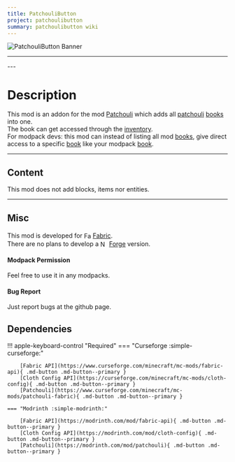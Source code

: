 ```yaml
---
title: PatchouliButton
project: patchoulibutton
summary: patchoulibutton wiki
---
```

<script src="/wiki/javascripts/data.js"></script>
<script src="/wiki/javascripts/sidebar.js" id="patchoulibutton"></script>

![PatchouliButton Banner](/wiki/assets/general/banner/patchoulibuttonbanner.png)

---
<div id="showcase-gallery" modid="patchoulibutton" image_1="patchoulibutton_image_1" image_2="patchoulibutton_image_2"></div>
<script src="/wiki/javascripts/showcase.js"></script>
---

# Description
This mod is an addon for the mod [Patchouli](https://modrinth.com/mod/patchouli) which adds all [patchouli](https://modrinth.com/mod/patchouli) [books](https://minecraft.wiki/w/Book) into one.  
The book can get accessed through the [inventory](https://minecraft.wiki/w/Inventory).  
For modpack devs: this mod can instead of listing all mod [books](https://minecraft.wiki/w/Book), give direct access to a specific [book](https://minecraft.wiki/w/Book) like your modpack [book](https://minecraft.wiki/w/Book).

---
## Content
This mod does not add blocks, items nor entities.  
  
---
## Misc
This mod is developed for <img src="https://fabricmc.net/assets/logo.png" alt="Fabric" width="16" height="16" style="position: relative; top: 3px;"> [Fabric](https://fabricmc.net/).  
There are no plans to develop a <img src="https://neoforged.net/img/authors/neoforged.png" alt="NeoForged" width="16" height="16" style="position: relative; top: 3px;"> [Forge](https://neoforged.net/) version.  

#### Modpack Permission
Feel free to use it in any modpacks.  

#### Bug Report
Just report bugs at the github page.  

## Dependencies

!!! apple-keyboard-control "Required"
    === "Curseforge :simple-curseforge:"

        [Fabric API](https://www.curseforge.com/minecraft/mc-mods/fabric-api){ .md-button .md-button--primary }
        [Cloth Config API](https://curseforge.com/minecraft/mc-mods/cloth-config){ .md-button .md-button--primary }
        [Patchouli](https://www.curseforge.com/minecraft/mc-mods/patchouli-fabric){ .md-button .md-button--primary }

    === "Modrinth :simple-modrinth:"

        [Fabric API](https://modrinth.com/mod/fabric-api){ .md-button .md-button--primary }
        [Cloth Config API](https://modrinth.com/mod/cloth-config){ .md-button .md-button--primary }
        [Patchouli](https://modrinth.com/mod/patchouli){ .md-button .md-button--primary }

